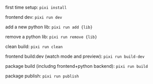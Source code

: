 first time setup: `pixi install`

frontend dev: `pixi run dev`

add a new python lib: `pixi run add {lib}`

remove a python lib: `pixi run remove {lib}`

clean build: `pixi run clean`

frontend build:dev (watch mode and preview): `pixi run build-dev`

package build (includng frontend+python backend): `pixi run build`

package publish: `pixi run publish`
